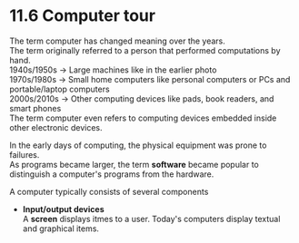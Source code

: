 # 11.6 Computer tour

The term computer has changed meaning over the years.   
The term originally referred to a person that performed computations by hand.   
1940s/1950s -> Large machines like in the earlier photo   
1970s/1980s -> Small home computers like personal computers or PCs and portable/laptop computers     
2000s/2010s -> Other computing devices like pads, book readers, and smart phones   
The term computer even refers to computing devices embedded inside other electronic devices.   

In the early days of computing, the physical equipment was prone to failures.   
As programs became larger, the term **software** became popular to distinguish a computer's programs from the hardware.   

A computer typically consists of several components   
* **Input/output devices**   
  A **screen** displays itmes to a user. Today's computers display textual and graphical items.   

